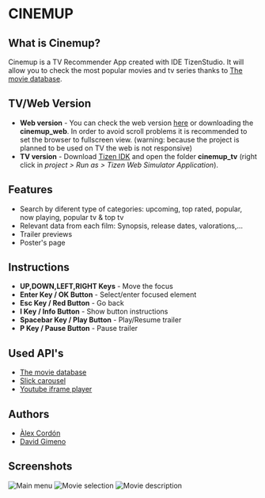 # CINEMUP #

## What is Cinemup? ##
Cinemup is a TV Recommender App created with IDE TizenStudio.
It will allow you to check the most popular movies and tv series thanks to [The movie database](https://www.themoviedb.org/).

## TV/Web Version ##
* **Web version** - You can check the web version [here](https://cinemup.000webhostapp.com/) or downloading the **cinemup_web**. In order to avoid scroll problems it is recommended to set the browser to fullscreen view. (warning: because the project is planned to be used on TV the web is not responsive)
* **TV version** - Download [Tizen IDK](https://developer.tizen.org/development/tools/download) and open the folder **cinemup_tv** (right click in *project > Run as > Tizen Web Simulator Application*).

## Features ##
* Search by diferent type of categories: upcoming, top rated, popular, now playing, popular tv & top tv
* Relevant data from each film: Synopsis, release dates, valorations,...
* Trailer previews
* Poster's page

## Instructions ##
* **UP,DOWN,LEFT,RIGHT Keys** - Move the focus
* **Enter Key / OK Button** - Select/enter focused element
* **Esc Key / Red Button** - Go back
* **I Key / Info Button** - Show button instructions
* **Spacebar Key / Play Button** - Play/Resume trailer
* **P Key / Pause Button** - Pause trailer

## Used API's ##
* [The movie database](https://www.themoviedb.org/)
* [Slick carousel](http://kenwheeler.github.io/slick/)
* [Youtube iframe player](https://developers.google.com/youtube/iframe_api_reference)

## Authors
* [Àlex Cordón](mailto:alexcordonvila@gmail.com)
* [David Gimeno](http://www.davidgimeno.cat)

## Screenshots ##
![Main menu](http://i.imgur.com/yUpwhvM.png)
![Movie selection](http://i.imgur.com/hPgg8kP.png)
![Movie description](http://i.imgur.com/TyCLxGe.png)

